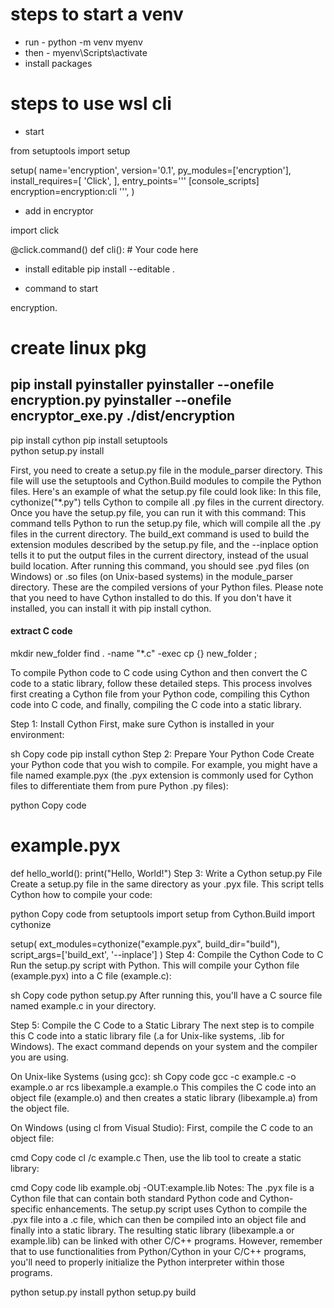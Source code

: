 # steps to start a venv

* run - python -m venv myenv
* then - myenv\Scripts\activate
* install packages

# steps to use wsl cli

* start

from setuptools import setup

setup(
    name='encryption',
    version='0.1',
    py_modules=['encryption'],
    install_requires=[
        'Click',
    ],
    entry_points='''
        [console_scripts]
        encryption=encryption:cli
    ''',
)

* add in encryptor

import click

@click.command()
def cli():
    # Your code here

* install editable
pip install --editable .

* command to start 

encryption.

# create linux pkg

   pip install pyinstaller
      pyinstaller --onefile encryption.py
      pyinstaller --onefile encryptor_exe.py
         ./dist/encryption
-----
pip install cython
pip install setuptools    
python setup.py install   

First, you need to create a setup.py file in the module_parser directory. This file will use the setuptools and Cython.Build modules to compile the Python files. Here's an example of what the setup.py file could look like:
In this file, cythonize("*.py") tells Cython to compile all .py files in the current directory.
Once you have the setup.py file, you can run it with this command:
This command tells Python to run the setup.py file, which will compile all the .py files in the current directory. The build_ext command is used to build the extension modules described by the setup.py file, and the --inplace option tells it to put the output files in the current directory, instead of the usual build location.
After running this command, you should see .pyd files (on Windows) or .so files (on Unix-based systems) in the module_parser directory. These are the compiled versions of your Python files.
Please note that you need to have Cython installed to do this. If you don't have it installed, you can install it with pip install cython.

#### extract C code 
mkdir new_folder
find . -name "*.c" -exec cp {} new_folder \;

To compile Python code to C code using Cython and then convert the C code to a static library, follow these detailed steps. This process involves first creating a Cython file from your Python code, compiling this Cython code into C code, and finally, compiling the C code into a static library.

Step 1: Install Cython
First, make sure Cython is installed in your environment:

sh
Copy code
pip install cython
Step 2: Prepare Your Python Code
Create your Python code that you wish to compile. For example, you might have a file named example.pyx (the .pyx extension is commonly used for Cython files to differentiate them from pure Python .py files):

python
Copy code
# example.pyx
def hello_world():
    print("Hello, World!")
Step 3: Write a Cython setup.py File
Create a setup.py file in the same directory as your .pyx file. This script tells Cython how to compile your code:

python
Copy code
from setuptools import setup
from Cython.Build import cythonize

setup(
    ext_modules=cythonize("example.pyx", build_dir="build"),
    script_args=['build_ext', '--inplace']
)
Step 4: Compile the Cython Code to C
Run the setup.py script with Python. This will compile your Cython file (example.pyx) into a C file (example.c):

sh
Copy code
python setup.py
After running this, you'll have a C source file named example.c in your directory.

Step 5: Compile the C Code to a Static Library
The next step is to compile this C code into a static library file (.a for Unix-like systems, .lib for Windows). The exact command depends on your system and the compiler you are using.

On Unix-like Systems (using gcc):
sh
Copy code
gcc -c example.c -o example.o
ar rcs libexample.a example.o
This compiles the C code into an object file (example.o) and then creates a static library (libexample.a) from the object file.

On Windows (using cl from Visual Studio):
First, compile the C code to an object file:

cmd
Copy code
cl /c example.c
Then, use the lib tool to create a static library:

cmd
Copy code
lib example.obj -OUT:example.lib
Notes:
The .pyx file is a Cython file that can contain both standard Python code and Cython-specific enhancements.
The setup.py script uses Cython to compile the .pyx file into a .c file, which can then be compiled into an object file and finally into a static library.
The resulting static library (libexample.a or example.lib) can be linked with other C/C++ programs. However, remember that to use functionalities from Python/Cython in your C/C++ programs, you'll need to properly initialize the Python interpreter within those programs.

python setup.py install
python setup.py build

